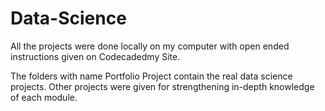 # Data-Science

All the projects were done locally on my computer with open ended instructions given on Codecadedmy Site.

The folders with name Portfolio Project contain the real data science projects.
Other projects were given for strengthening in-depth knowledge of each module.
